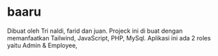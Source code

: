# baaru
Dibuat oleh Tri naldi, farid dan juan. Projeck ini di buat dengan memanfaatkan Tailwind, JavaScript, PHP, MySql. Aplikasi ini ada 2 roles yaitu Admin & Employee,
